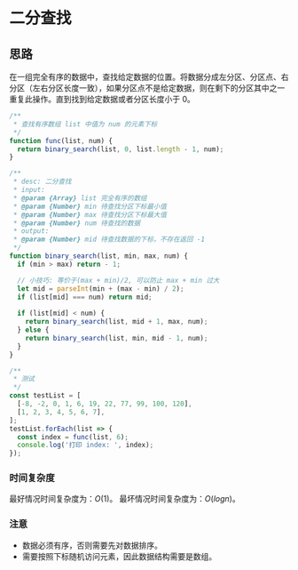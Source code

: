 # 二分查找

## 思路  
在一组完全有序的数据中，查找给定数据的位置。将数据分成左分区、分区点、右分区（左右分区长度一致），如果分区点不是给定数据，则在剩下的分区其中之一重复此操作。直到找到给定数据或者分区长度小于 0。

```js
/**
 * 查找有序数组 list 中值为 num 的元素下标
 */
function func(list, num) {
  return binary_search(list, 0, list.length - 1, num);
}

/**
 * desc: 二分查找
 * input:
 * @param {Array} list 完全有序的数组
 * @param {Number} min 待查找分区下标最小值
 * @param {Number} max 待查找分区下标最大值
 * @param {Number} num 待查找的数据
 * output:
 * @param {Number} mid 待查找数据的下标，不存在返回 -1
 */
function binary_search(list, min, max, num) {
  if (min > max) return - 1;

  // 小技巧: 等价于(max + min)/2, 可以防止 max + min 过大
  let mid = parseInt(min + (max - min) / 2);
  if (list[mid] === num) return mid;
  
  if (list[mid] < num) {
    return binary_search(list, mid + 1, max, num);
  } else {
    return binary_search(list, min, mid - 1, num);
  }
}

/**
 * 测试
 */
const testList = [
  [-8, -2, 0, 1, 6, 19, 22, 77, 99, 100, 120],
  [1, 2, 3, 4, 5, 6, 7],
];
testList.forEach(list => {
  const index = func(list, 6);
  console.log('打印 index: ', index);
});
```

### 时间复杂度
最好情况时间复杂度为：$O(1)$。
最坏情况时间复杂度为：$O(logn)$。


### 注意
- 数据必须有序，否则需要先对数据排序。
- 需要按照下标随机访问元素，因此数据结构需要是数组。


